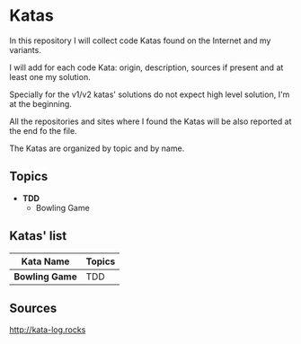 # Katas
In this repository I will collect code Katas found on the Internet and my variants. 

I will add for each code Kata: origin, description, sources if present and at least one my solution.

Specially for the v1/v2 katas' solutions do not expect high level solution, I'm at the beginning.

All the repositories and sites where I found the Katas will be also reported at the end fo the file.

The Katas are organized by topic and by name.

## Topics
 - **TDD**
    - Bowling Game

## Katas' list

Kata Name | Topics 
----------|--------
**Bowling Game** | TDD


## Sources

http://kata-log.rocks
